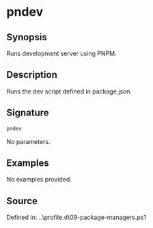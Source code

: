 # pndev

## Synopsis

Runs development server using PNPM.

## Description

Runs the dev script defined in package.json.

## Signature

```powershell
pndev
```

No parameters.

## Examples

No examples provided.

## Source

Defined in: ..\profile.d\09-package-managers.ps1
